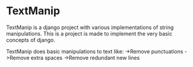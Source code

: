 # TextManip
TextManip is a django project with various implementations of string manipulations.
This is a project is made to implement the very basic concepts of django.

TextManip does basic manipulations to text like:
->Remove punctuations
->Remove extra spaces
->Remove redundant new lines
